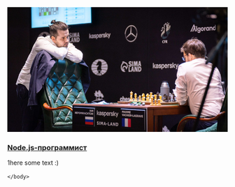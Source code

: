 
<!DOCTYPE html>
<html lang="ru">
    <head>
        <meta charset="utf-8">
        <title>Курсы по программированию Хекслет</title>
    </head>
    <body>
        <img src="/images/poster.jpg" alt="Иконка профессии Node.js-программист">
        <h3>
            <a href="/professions/nodejs">Node.js-программист</a>
        </h3>
        <p>1here some text :)</p>
        <script src="/images/scripts.js"></script
   
    </body>
</html>
